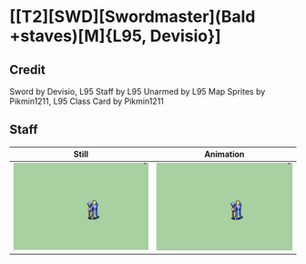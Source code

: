 # [\[T2\]\[SWD\]\[Swordmaster\]\(Bald +staves\)\[M\]{L95, Devisio}]

## Credit

Sword by Devisio, L95
Staff by L95
Unarmed by L95
Map Sprites by Pikmin1211, L95
Class Card by Pikmin1211
	
## Staff

| Still | Animation |
| :---: | :-------: |
| ![Staff still](./Staff_000.png) | ![Staff animation](./Staff.gif) |
